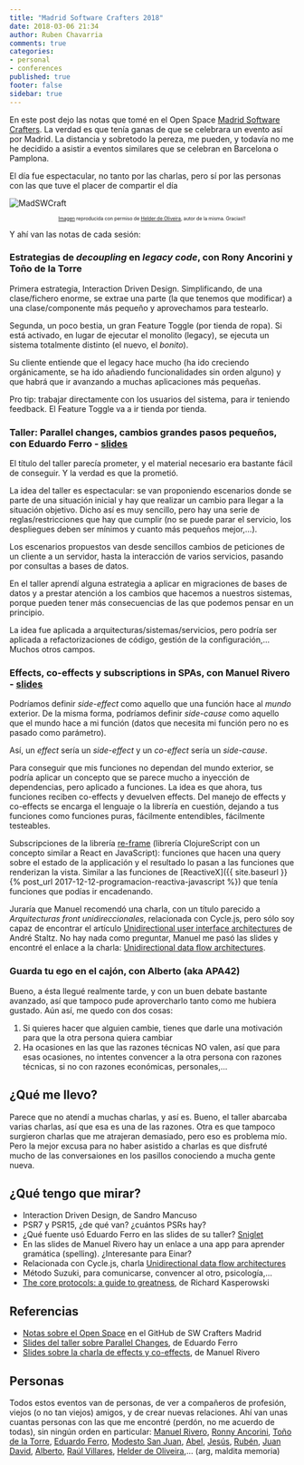 ```yaml
---
title: "Madrid Software Crafters 2018"
date: 2018-03-06 21:34
author: Ruben Chavarria
comments: true
categories: 
- personal
- conferences
published: true
footer: false
sidebar: true
---
```


En este post dejo las notas que tomé en el Open Space 
[Madrid Software Crafters](http://madswcraft.com/). La verdad es que tenía 
ganas de que se celebrara un evento así por Madrid. La distancia y sobretodo 
la pereza, me pueden, y todavía no me he decidido a asistir a eventos 
similares que se celebran en Barcelona o Pamplona.

El día fue espectacular, no tanto por las charlas, pero sí por las personas 
con las que tuve el placer de compartir el día

![MadSWCraft](/images/2018/madswcraft.jpg)

<div style="text-align: center">
  <span style="font-size: 60%">
    <a href="https://twitter.com/madswcraft/status/967447494526488576">Imagen</a> reproducida con permiso de <a href="https://twitter.com/HelderDOliveira">Helder de Oliveira</a>, autor de la misma. Gracias!!
  </span>
</div>

<!-- more -->

Y ahí van las notas de cada sesión:

### Estrategias de *decoupling* en *legacy code*, con Rony Ancorini y Toño de la Torre

Primera estrategia, Interaction Driven Design. Simplificando, de una clase/fichero 
enorme, se extrae una parte (la que tenemos que modificar) a una clase/componente 
más pequeño y aprovechamos para testearlo.

Segunda, un poco bestia, un gran Feature Toggle (por tienda de ropa). Si está 
activado, en lugar de ejecutar el monolito (legacy), se ejecuta un sistema 
totalmente distinto (el nuevo, el *bonito*).

Su cliente entiende que el legacy hace mucho (ha ido creciendo orgánicamente, se 
ha ido añadiendo funcionalidades sin orden alguno) y que habrá que ir avanzando 
a muchas aplicaciones más pequeñas.

Pro tip: trabajar directamente con los usuarios del sistema, para ir teniendo 
feedback. El Feature Toggle va a ir tienda por tienda.

### Taller: Parallel changes, cambios grandes pasos pequeños, con Eduardo Ferro - [slides](http://www.eferro.net/2018/02/slides-taller-parallel-changes-software.html)

El título del taller parecía prometer, y el material necesario era bastante fácil 
de conseguir. Y la verdad es que la prometió.

La idea del taller es espectacular: se van proponiendo escenarios donde se parte 
de una situación inicial y hay que realizar un cambio para llegar a la situación 
objetivo. Dicho así es muy sencillo, pero hay una serie de reglas/restricciones 
que hay que cumplir (no se puede parar el servicio, los despliegues deben ser 
mínimos y cuanto más pequeños mejor,...).

Los escenarios propuestos van desde sencillos cambios de peticiones de un cliente 
a un servidor, hasta la interacción de varios servicios, pasando por consultas 
a bases de datos.

En el taller aprendí alguna estrategia a aplicar en migraciones de bases de datos 
y a prestar atención a los cambios que hacemos a nuestros sistemas, porque pueden 
tener más consecuencias de las que podemos pensar en un principio.

La idea fue aplicada a arquitecturas/sistemas/servicios, pero podría ser aplicada 
a refactorizaciones de código, gestión de la configuración,... Muchos otros campos.

### Effects, co-effects y subscriptions in SPAs, con Manuel Rivero - [slides](https://drive.google.com/file/d/1VtVziPtOvI68AQiMcq5nq2YGO1YI_x4D/view)

Podríamos definir *side-effect* como aquello que una función hace al *mundo* 
exterior. De la misma forma, podríamos definir *side-cause* como aquello que el 
mundo hace a mi función (datos que necesita mi función pero no es pasado como 
parámetro).

Así, un *effect* sería un *side-effect* y un *co-effect* sería un *side-cause*.

Para conseguir que mis funciones no dependan del mundo exterior, se podría aplicar 
un concepto que se parece mucho a inyección de dependencias, pero aplicado a 
funciones. La idea es que ahora, tus funciones reciben co-effects y devuelven 
effects. Del manejo de effects y co-effects se encarga el lenguaje o la librería 
en cuestión, dejando a tus funciones como funciones puras, fácilmente 
entendibles, fácilmente testeables.

Subscripciones de la librería [re-frame](https://github.com/Day8/re-frame) 
(librería ClojureScript con un concepto similar a React en JavaScript): funciones 
que hacen una query sobre el estado de la applicación y el resultado lo pasan 
a las funciones que renderizan la vista. Similar a las funciones de 
[ReactiveX]({{ site.baseurl }}{% post_url 2017-12-12-programacion-reactiva-javascript %}) que tenía 
funciones que podías ir encadenando.

Juraría que Manuel recomendó una charla, con un título parecido a 
*Arquitecturas front unidireccionales*, relacionada con Cycle.js, pero sólo 
soy capaz de encontrar el artículo 
[Unidirectional user interface architectures](https://staltz.com/unidirectional-user-interface-architectures.html) 
de André Staltz. No hay nada como preguntar, Manuel me pasó las slides y 
encontré el enlace a la charla: 
[Unidirectional data flow architectures](https://vimeo.com/168652278).

### Guarda tu ego en el cajón, con Alberto (aka APA42)

Bueno, a ésta llegué realmente tarde, y con un buen debate bastante avanzado, 
así que tampoco pude aprovercharlo tanto como me hubiera gustado. Aún así, 
me quedo con dos cosas:

1. Si quieres hacer que alguien cambie, tienes que darle una motivación para 
que la otra persona quiera cambiar
2. Ha ocasiones en las que las razones técnicas NO valen, así que para esas 
ocasiones, no intentes convencer a la otra persona con razones técnicas, si 
no con razones económicas, personales,...

## ¿Qué me llevo?

Parece que no atendí a muchas charlas, y así es. Bueno, el taller abarcaba 
varias charlas, así que esa es una de las razones. Otra es que tampoco surgieron 
charlas que me atrajeran demasiado, pero eso es problema mío. Pero la mejor 
excusa para no haber asistido a charlas es que disfruté mucho de las conversaiones 
en los pasillos conociendo a mucha gente nueva.

## ¿Qué tengo que mirar?

- Interaction Driven Design, de Sandro Mancuso
- PSR7 y PSR15, ¿de qué van? ¿cuántos PSRs hay?
- ¿Qué fuente usó Eduardo Ferro en las slides de su taller? 
[Sniglet](https://fonts.google.com/specimen/Sniglet)
- En las slides de Manuel Rivero hay un enlace a una app para aprender 
gramática (spelling). ¿Interesante para Einar?
- Relacionada con Cycle.js, charla 
[Unidirectional data flow architectures](https://vimeo.com/168652278)
- Método Suzuki, para comunicarse, convencer al otro, psicología,...
- [The core protocols: a guide to greatness](https://www.amazon.es/Core-Protocols-Guide-Greatness/dp/0692381082), 
de Richard Kasperowski

## Referencias

- [Notas sobre el Open Space](https://github.com/SoftwareCraftersMadrid/resumen-madswcraft18) 
en el GitHub de SW Crafters Madrid
- [Slides del taller sobre Parallel Changes](http://www.eferro.net/2018/02/slides-taller-parallel-changes-software.html), 
de Eduardo Ferro
- [Slides sobre la charla de effects y co-effects](https://drive.google.com/file/d/1VtVziPtOvI68AQiMcq5nq2YGO1YI_x4D/view), 
de Manuel Rivero

## Personas

Todos estos eventos van de personas, de ver a compañeros de profesión, 
viejos (o no tan viejos) amigos, y de crear nuevas relaciones. Ahí van 
unas cuantas personas con las que me encontré (perdón, no me acuerdo de 
todas), sin ningún orden en particular: 
[Manuel Rivero](https://twitter.com/trikitrok), 
[Ronny Ancorini](https://twitter.com/RonnyAncorini), 
[Toño de la Torre](https://twitter.com/adelatorrefoss), 
[Eduardo Ferro](https://twitter.com/eferro), 
[Modesto San Juan](https://twitter.com/msanjuan), 
[Abel](https://twitter.com/amisai), 
[Jesús](https://twitter.com/jeslopcru), 
[Rubén](https://twitter.com/rubendm23), 
[Juan David](https://twitter.com/juandvegarguez), 
[Alberto](https://twitter.com/APA42), 
[Raúl Villares](https://twitter.com/RaulVillaresBg), 
[Helder de Oliveira](https://twitter.com/HelderDOliveira),... 
(arg, maldita memoria)
